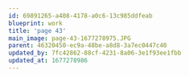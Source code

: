 ```yaml
---
id: 69891265-a408-4178-a0c6-13c985ddfeab
blueprint: work
title: 'page 43'
main_image: page-43-1677278975.JPG
parent: 46320450-ec9a-48be-a8d8-3a7ec0447c40
updated_by: 7fc42862-88cf-4231-8a06-3e1f93ee1fbb
updated_at: 1677278986
---
```

